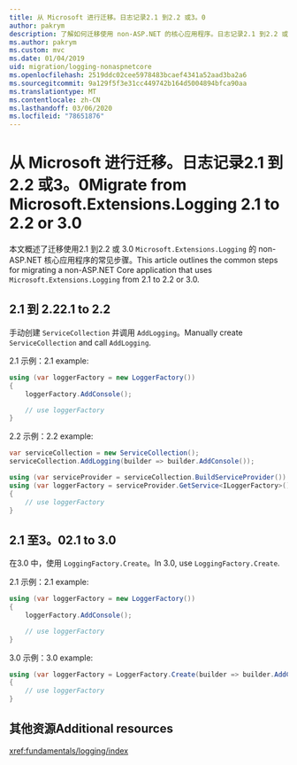```yaml
---
title: 从 Microsoft 进行迁移。日志记录2.1 到2.2 或3。0
author: pakrym
description: 了解如何迁移使用 non-ASP.NET 的核心应用程序。日志记录2.1 到2.2 或3.0。
ms.author: pakrym
ms.custom: mvc
ms.date: 01/04/2019
uid: migration/logging-nonaspnetcore
ms.openlocfilehash: 2519ddc02cee5978483bcaef4341a52aad3ba2a6
ms.sourcegitcommit: 9a129f5f3e31cc449742b164d5004894bfca90aa
ms.translationtype: MT
ms.contentlocale: zh-CN
ms.lasthandoff: 03/06/2020
ms.locfileid: "78651876"
---
```

# <a name="migrate-from-microsoftextensionslogging-21-to-22-or-30"></a><span data-ttu-id="7cb5f-103">从 Microsoft 进行迁移。日志记录2.1 到2.2 或3。0</span><span class="sxs-lookup"><span data-stu-id="7cb5f-103">Migrate from Microsoft.Extensions.Logging 2.1 to 2.2 or 3.0</span></span>

<span data-ttu-id="7cb5f-104">本文概述了迁移使用2.1 到2.2 或 3.0 `Microsoft.Extensions.Logging` 的 non-ASP.NET 核心应用程序的常见步骤。</span><span class="sxs-lookup"><span data-stu-id="7cb5f-104">This article outlines the common steps for migrating a non-ASP.NET Core application that uses `Microsoft.Extensions.Logging` from 2.1 to 2.2 or 3.0.</span></span>

## <a name="21-to-22"></a><span data-ttu-id="7cb5f-105">2.1 到 2.2</span><span class="sxs-lookup"><span data-stu-id="7cb5f-105">2.1 to 2.2</span></span>

<span data-ttu-id="7cb5f-106">手动创建 `ServiceCollection` 并调用 `AddLogging`。</span><span class="sxs-lookup"><span data-stu-id="7cb5f-106">Manually create `ServiceCollection` and call `AddLogging`.</span></span>

<span data-ttu-id="7cb5f-107">2.1 示例：</span><span class="sxs-lookup"><span data-stu-id="7cb5f-107">2.1 example:</span></span>

```csharp
using (var loggerFactory = new LoggerFactory())
{
    loggerFactory.AddConsole();

    // use loggerFactory
}
```

<span data-ttu-id="7cb5f-108">2.2 示例：</span><span class="sxs-lookup"><span data-stu-id="7cb5f-108">2.2 example:</span></span>

```csharp
var serviceCollection = new ServiceCollection();
serviceCollection.AddLogging(builder => builder.AddConsole());

using (var serviceProvider = serviceCollection.BuildServiceProvider())
using (var loggerFactory = serviceProvider.GetService<ILoggerFactory>())
{
    // use loggerFactory
}
```

## <a name="21-to-30"></a><span data-ttu-id="7cb5f-109">2.1 至3。0</span><span class="sxs-lookup"><span data-stu-id="7cb5f-109">2.1 to 3.0</span></span>

<span data-ttu-id="7cb5f-110">在3.0 中，使用 `LoggingFactory.Create`。</span><span class="sxs-lookup"><span data-stu-id="7cb5f-110">In 3.0, use `LoggingFactory.Create`.</span></span>

<span data-ttu-id="7cb5f-111">2.1 示例：</span><span class="sxs-lookup"><span data-stu-id="7cb5f-111">2.1 example:</span></span>

```csharp
using (var loggerFactory = new LoggerFactory())
{
    loggerFactory.AddConsole();

    // use loggerFactory
}
```

<span data-ttu-id="7cb5f-112">3.0 示例：</span><span class="sxs-lookup"><span data-stu-id="7cb5f-112">3.0 example:</span></span>

```csharp
using (var loggerFactory = LoggerFactory.Create(builder => builder.AddConsole()))
{
    // use loggerFactory
}
```

## <a name="additional-resources"></a><span data-ttu-id="7cb5f-113">其他资源</span><span class="sxs-lookup"><span data-stu-id="7cb5f-113">Additional resources</span></span>

<xref:fundamentals/logging/index>